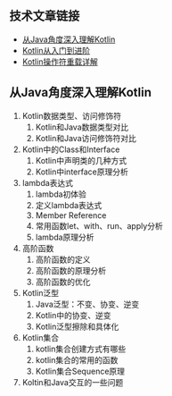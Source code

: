 
## 技术文章链接

- [从Java角度深入理解Kotlin](https://chiclaim.blog.csdn.net/article/details/85575213)
- [Kotlin从入门到进阶](https://chiclaim.blog.csdn.net/article/details/88624808)
- [Kotlin操作符重载详解](https://chiclaim.blog.csdn.net/article/details/86706874)

## 从Java角度深入理解Kotlin

1. Kotlin数据类型、访问修饰符
   1. Kotlin和Java数据类型对比
   2. Kotlin和Java访问修饰符对比
2. Kotlin中的Class和Interface
   1. Kotlin中声明类的几种方式
   2. Kotlin中interface原理分析
3. lambda表达式
   1. lambda初体验
   2. 定义lambda表达式
   3. Member Reference
   4. 常用函数let、with、run、apply分析
   5. lambda原理分析
4. 高阶函数
   1. 高阶函数的定义
   2. 高阶函数的原理分析
   3. 高阶函数的优化
5. Kotlin泛型
   1. Java泛型：不变、协变、逆变
   2. Kotlin中的协变、逆变
   3. Kotlin泛型擦除和具体化
6. Kotlin集合
   1. kotlin集合创建方式有哪些
   2. kotlin集合的常用的函数
   3. Kotlin集合Sequence原理
7. Koltin和Java交互的一些问题
